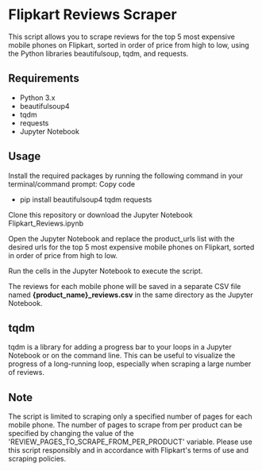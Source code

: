 # Flipkart Reviews Scraper
This script allows you to scrape reviews for the top 5 most expensive mobile phones on Flipkart, sorted in order of price from high to low, using the Python libraries beautifulsoup, tqdm, and requests.

## Requirements
* Python 3.x
* beautifulsoup4
* tqdm
* requests
* Jupyter Notebook

## Usage
Install the required packages by running the following command in your terminal/command prompt:
Copy code
* pip install beautifulsoup4 tqdm requests

Clone this repository or download the Jupyter Notebook Flipkart_Reviews.ipynb

Open the Jupyter Notebook and replace the product_urls list with the desired urls for the top 5 most expensive mobile phones on Flipkart, sorted in order of price from high to low.

Run the cells in the Jupyter Notebook to execute the script.

The reviews for each mobile phone will be saved in a separate CSV file named **{product_name}_reviews.csv** in the same directory as the Jupyter Notebook.

## tqdm
tqdm is a library for adding a progress bar to your loops in a Jupyter Notebook or on the command line. This can be useful to visualize the progress of a long-running loop, especially when scraping a large number of reviews.

## Note
The script is limited to scraping only a specified number of pages for each mobile phone. The number of pages to scrape from per product can be specified by changing the value of the 'REVIEW_PAGES_TO_SCRAPE_FROM_PER_PRODUCT' variable.
Please use this script responsibly and in accordance with Flipkart's terms of use and scraping policies.
